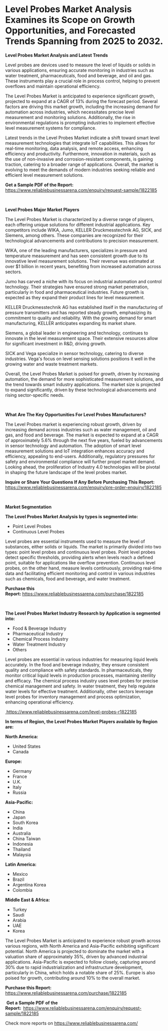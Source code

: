 <p><h1>Level Probes Market Analysis Examines its Scope on Growth Opportunities, and Forecasted Trends Spanning from 2025 to 2032.</h1></p><p><strong>Level Probes Market Analysis and Latest Trends</strong></p>
<p><p>Level probes are devices used to measure the level of liquids or solids in various applications, ensuring accurate monitoring in industries such as water treatment, pharmaceuticals, food and beverage, and oil and gas. These instruments play a crucial role in process control, helping to prevent overflows and maintain operational efficiency.</p><p>The Level Probes Market is anticipated to experience significant growth, projected to expand at a CAGR of 13% during the forecast period. Several factors are driving this market growth, including the increasing demand for automation across industries, which necessitates precise level measurement and monitoring solutions. Additionally, the rise in environmental regulations is prompting industries to implement effective level measurement systems for compliance.</p><p>Latest trends in the Level Probes Market indicate a shift toward smart level measurement technologies that integrate IoT capabilities. This allows for real-time monitoring, data analysis, and remote access, enhancing efficiency and productivity. Furthermore, innovation in materials, such as the use of non-invasive and corrosion-resistant components, is gaining traction, catering to a broader range of applications. Overall, the market is evolving to meet the demands of modern industries seeking reliable and efficient level measurement solutions.</p></p>
<p><strong>Get a Sample PDF of the Report:&nbsp;</strong> <a href="https://www.reliablebusinessarena.com/enquiry/request-sample/1822185?utm_campaign=1892&utm_medium=2&utm_source=Github&utm_content=ia&utm_term=06042025&utm_id=level-probes">https://www.reliablebusinessarena.com/enquiry/request-sample/1822185</a></p>
<p>&nbsp;</p>
<p><strong>Level Probes Major Market Players</strong></p>
<p><p>The Level Probes Market is characterized by a diverse range of players, each offering unique solutions for different industrial applications. Key competitors include WIKA, Jumo, KELLER Druckmesstechnik AG, SICK, and Siemens, among others. These companies are recognized for their technological advancements and contributions to precision measurement.</p><p>WIKA, one of the leading manufacturers, specializes in pressure and temperature measurement and has seen consistent growth due to its innovative level measurement solutions. Their revenue was estimated at over $1 billion in recent years, benefiting from increased automation across sectors.</p><p>Jumo has carved a niche with its focus on industrial automation and control technology. Their strategies have ensured strong market penetration, particularly in food and pharmaceutical industries. Future growth is expected as they expand their product lines for level measurement.</p><p>KELLER Druckmesstechnik AG has established itself in the manufacturing of pressure transmitters and has reported steady growth, emphasizing its commitment to quality and reliability. With the growing demand for smart manufacturing, KELLER anticipates expanding its market share.</p><p>Siemens, a global leader in engineering and technology, continues to innovate in the level measurement space. Their extensive resources allow for significant investment in R&D, driving growth.</p><p>SICK and Vega specialize in sensor technology, catering to diverse industries. Vega's focus on level sensing solutions positions it well in the growing water and waste treatment markets.</p><p>Overall, the Level Probes Market is poised for growth, driven by increasing automation, the demand for more sophisticated measurement solutions, and the trend towards smart industry applications. The market size is projected to expand significantly, driven by these technological advancements and rising sector-specific needs.</p></p>
<p>&nbsp;</p>
<p><strong>What Are The Key Opportunities For Level Probes Manufacturers?</strong></p>
<p><p>The Level Probes market is experiencing robust growth, driven by increasing demand across industries such as water management, oil and gas, and food and beverage. The market is expected to expand at a CAGR of approximately 5.6% through the next five years, fueled by advancements in sensor technology and automation. The adoption of smart level measurement solutions and IoT integration enhances accuracy and efficiency, appealing to end-users. Additionally, regulatory pressures for safety and environmental compliance will further propel market demand. Looking ahead, the proliferation of Industry 4.0 technologies will be pivotal in shaping the future landscape of the level probes market.</p></p>
<p><strong>Inquire or Share Your Questions If Any Before Purchasing This Report:</strong> <a href="https://www.reliablebusinessarena.com/enquiry/pre-order-enquiry/1822185?utm_campaign=1892&utm_medium=2&utm_source=Github&utm_content=ia&utm_term=06042025&utm_id=level-probes">https://www.reliablebusinessarena.com/enquiry/pre-order-enquiry/1822185</a></p>
<p>&nbsp;</p>
<p><strong>Market Segmentation</strong></p>
<p><strong>The Level Probes Market Analysis by types is segmented into:</strong></p>
<p><ul><li>Point Level Probes</li><li>Continuous Level Probes</li></ul></p>
<p><p>Level probes are essential instruments used to measure the level of substances, either solids or liquids. The market is primarily divided into two types: point level probes and continuous level probes. Point level probes detect specific thresholds, providing alerts when levels reach a defined point, suitable for applications like overflow prevention. Continuous level probes, on the other hand, measure levels continuously, providing real-time data and facilitating efficient monitoring and control in various industries such as chemicals, food and beverage, and water treatment.</p></p>
<p><strong>Purchase this Report:&nbsp;</strong><a href="https://www.reliablebusinessarena.com/purchase/1822185?utm_campaign=1892&utm_medium=2&utm_source=Github&utm_content=ia&utm_term=06042025&utm_id=level-probes">https://www.reliablebusinessarena.com/purchase/1822185</a></p>
<p>&nbsp;</p>
<p><strong>The Level Probes Market Industry Research by Application is segmented into:</strong></p>
<p><ul><li>Food & Beverage Industry</li><li>Pharmaceutical Industry</li><li>Chemical Process Industry</li><li>Water Treatment Industry</li><li>Others</li></ul></p>
<p><p>Level probes are essential in various industries for measuring liquid levels accurately. In the food and beverage industry, they ensure consistent quality and compliance with safety standards. In pharmaceuticals, they monitor critical liquid levels in production processes, maintaining sterility and efficacy. The chemical process industry uses level probes for precise chemical management and safety. In water treatment, they help regulate water levels for effective treatment. Additionally, other sectors leverage level probes for inventory management and process optimization, enhancing operational efficiency.</p></p>
<p><a href="https://www.reliablebusinessarena.com/level-probes-r1822185?utm_campaign=1892&utm_medium=2&utm_source=Github&utm_content=ia&utm_term=06042025&utm_id=level-probes">&nbsp;https://www.reliablebusinessarena.com/level-probes-r1822185</a></p>
<p><strong>In terms of Region, the Level Probes Market Players available by Region are:</strong></p>
<p>
    <p> <strong> North America: </strong>
        <ul>
            <li>United States</li>
            <li>Canada</li>
        </ul>
        </p> 
    <p> <strong> Europe: </strong>
        <ul>
            <li>Germany</li>
            <li>France</li>
            <li>U.K.</li>
            <li>Italy</li>
            <li>Russia</li>
        </ul>
        </p> 
    <p> <strong> Asia-Pacific: </strong>
        <ul>
            <li>China</li>
            <li>Japan</li>
            <li>South Korea</li>
            <li>India</li>
            <li>Australia</li>
            <li>China Taiwan</li>
            <li>Indonesia</li>
            <li>Thailand</li>
            <li>Malaysia</li>
        </ul>
        </p> 
    <p> <strong> Latin America: </strong>
        <ul>
            <li>Mexico</li>
            <li>Brazil</li>
            <li>Argentina Korea</li>
            <li>Colombia</li>
        </ul>
        </p> 
    <p> <strong> Middle East & Africa: </strong>
        <ul>
            <li>Turkey</li>
            <li>Saudi</li>
            <li>Arabia</li>
            <li>UAE</li>
            <li>Korea</li>
        </ul>
    </p>
    </p>
<p><p>The Level Probes Market is anticipated to experience robust growth across various regions, with North America and Asia-Pacific exhibiting significant potential. North America is projected to dominate the market with a valuation share of approximately 35%, driven by advanced industrial applications. Asia-Pacific is expected to follow closely, capturing around 30% due to rapid industrialization and infrastructure development, particularly in China, which holds a notable share of 25%. Europe is also poised for growth, contributing around 10% to the overall market.</p></p>
<p><strong>Purchase this Report: </strong><a href="https://www.reliablebusinessarena.com/purchase/1822185?utm_campaign=1892&utm_medium=2&utm_source=Github&utm_content=ia&utm_term=06042025&utm_id=level-probes">https://www.reliablebusinessarena.com/purchase/1822185</a></p>
<p>&nbsp;<strong>Get a Sample PDF of the Report:&nbsp;&nbsp;</strong><a href="https://www.reliablebusinessarena.com/enquiry/request-sample/1822185?utm_campaign=1892&utm_medium=2&utm_source=Github&utm_content=ia&utm_term=06042025&utm_id=level-probes">https://www.reliablebusinessarena.com/enquiry/request-sample/1822185</a></p>
<p><strong></strong></p>
<p>Check more reports on <a href="https://www.reliablebusinessarena.com/?utm_campaign=1892&utm_medium=2&utm_source=Github&utm_content=ia&utm_term=06042025&utm_id=level-probes">https://www.reliablebusinessarena.com/</a></p>